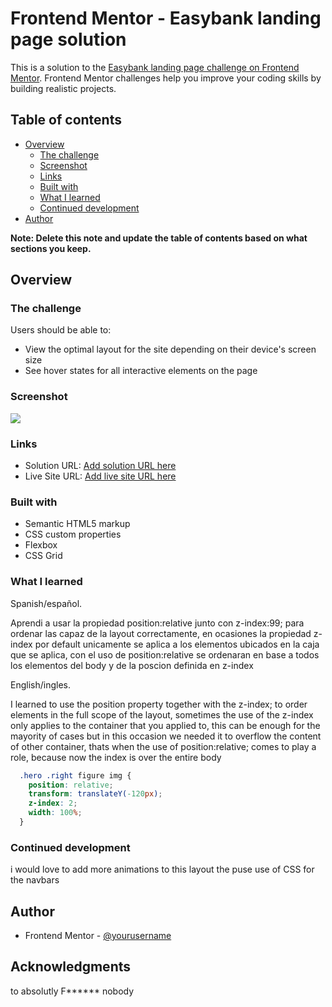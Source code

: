 # Frontend Mentor - Easybank landing page solution

This is a solution to the [Easybank landing page challenge on Frontend Mentor](https://www.frontendmentor.io/challenges/easybank-landing-page-WaUhkoDN). Frontend Mentor challenges help you improve your coding skills by building realistic projects. 

## Table of contents

- [Overview](#overview)
  - [The challenge](#the-challenge)
  - [Screenshot](#screenshot)
  - [Links](#links)
  - [Built with](#built-with)
  - [What I learned](#what-i-learned)
  - [Continued development](#continued-development)
- [Author](#author)


**Note: Delete this note and update the table of contents based on what sections you keep.**

## Overview

### The challenge

Users should be able to:

- View the optimal layout for the site depending on their device's screen size
- See hover states for all interactive elements on the page

### Screenshot

![](images/screenshot.png)


### Links

- Solution URL: [Add solution URL here](https://www.frontendmentor.io/solutions/easybank-landing-page-html-and-css-only-EO3GRtWGe)
- Live Site URL: [Add live site URL here](https://silkiercomet.github.io/easybank-landing-page/)


### Built with

- Semantic HTML5 markup
- CSS custom properties
- Flexbox
- CSS Grid

### What I learned
  Spanish/español.

 Aprendi a usar la propiedad position:relative junto con z-index:99; para ordenar las capaz de la 
layout correctamente, en ocasiones la propiedad z-index por default unicamente se aplica a los
elementos ubicados en la caja que se aplica, con el uso de position:relative se ordenaran en base a todos los elementos del body y de la poscion definida en z-index

  English/ingles.

 I learned to use the position property together with the z-index; to order elements in the full scope of the layout, sometimes the use of the z-index only applies to the container that you applied to, this can be enough for the mayority of cases but in this occasion we needed it to overflow the content of other 
container, thats when the use of position:relative; comes to play a role, because now the index is over the entire body

```css
  .hero .right figure img {
    position: relative;
    transform: translateY(-120px);
    z-index: 2;
    width: 100%;
  }
```


### Continued development

i would love to add more animations to this layout the puse use of CSS for the navbars 

## Author

- Frontend Mentor - [@yourusername](https://www.frontendmentor.io/profile/Comet466)


## Acknowledgments

to absolutly F****** nobody

